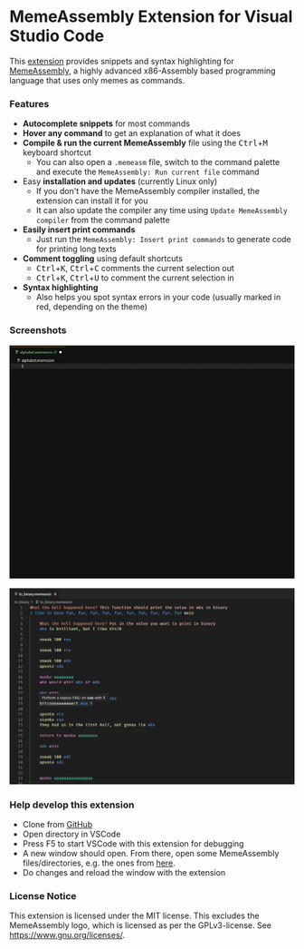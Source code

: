 # MemeAssembly Extension for Visual Studio Code
This [extension](https://marketplace.visualstudio.com/items?itemName=xarantolus.memeassembly) provides snippets and syntax highlighting for [MemeAssembly](https://github.com/kammt/MemeAssembly), a highly advanced x86-Assembly based programming language that uses only memes as commands.

### Features
* **Autocomplete snippets** for most commands
* **Hover any command** to get an explanation of what it does
* **Compile & run the current MemeAssembly** file using the <kbd>Ctrl</kbd>+<kbd>M</kbd> keyboard shortcut
  * You can also open a `.memeasm` file, switch to the command palette and execute the `MemeAssembly: Run current file` command
* Easy **installation and updates** (currently Linux only)
  * If you don't have the MemeAssembly compiler installed, the extension can install it for you
  * It can also update the compiler any time using `Update MemeAssembly compiler` from the command palette
* **Easily insert print commands**
  * Just run the `MemeAssembly: Insert print commands` to generate code for printing long texts
* **Comment toggling** using default shortcuts
  * <kbd>Ctrl</kbd>+<kbd>K</kbd>, <kbd>Ctrl</kbd>+<kbd>C</kbd> comments the current selection out
  * <kbd>Ctrl</kbd>+<kbd>K</kbd>, <kbd>Ctrl</kbd>+<kbd>U</kbd> to comment the current selection in
* **Syntax highlighting**
  * Also helps you spot syntax errors in your code (usually marked in red, depending on the theme)

### Screenshots

![](img/preview.gif?raw=true)

![](img/screenshot-syntax-highlighting.png?raw=true)

### Help develop this extension
* Clone from [GitHub](https://github.com/xarantolus/MemeAssembly-vscode)
* Open directory in VSCode
* Press F5 to start VSCode with this extension for debugging
* A new window should open. From there, open some MemeAssembly files/directories, e.g. the ones from [here](https://github.com/xarantolus/memeasm).
* Do changes and reload the window with the extension

### License Notice
This extension is licensed under the MIT license. This excludes the MemeAssembly logo, which is licensed as per the GPLv3-license. See https://www.gnu.org/licenses/.
